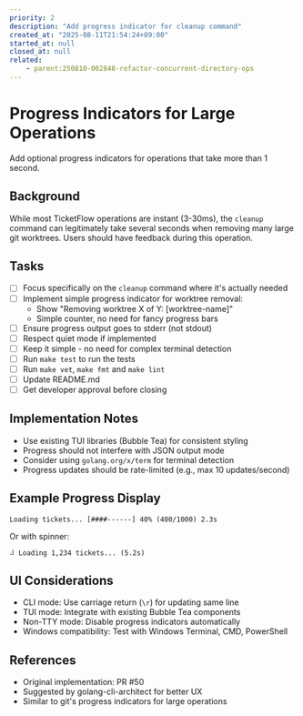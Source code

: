 ```yaml
---
priority: 2
description: "Add progress indicator for cleanup command"
created_at: "2025-08-11T21:54:24+09:00"
started_at: null
closed_at: null
related:
    - parent:250810-002848-refactor-concurrent-directory-ops
---
```


# Progress Indicators for Large Operations

Add optional progress indicators for operations that take more than 1 second.

## Background

While most TicketFlow operations are instant (3-30ms), the `cleanup` command can legitimately take several seconds when removing many large git worktrees. Users should have feedback during this operation.

## Tasks

- [ ] Focus specifically on the `cleanup` command where it's actually needed
- [ ] Implement simple progress indicator for worktree removal:
  - Show "Removing worktree X of Y: [worktree-name]"
  - Simple counter, no need for fancy progress bars
- [ ] Ensure progress output goes to stderr (not stdout)
- [ ] Respect quiet mode if implemented
- [ ] Keep it simple - no need for complex terminal detection
- [ ] Run `make test` to run the tests
- [ ] Run `make vet`, `make fmt` and `make lint`
- [ ] Update README.md
- [ ] Get developer approval before closing

## Implementation Notes

- Use existing TUI libraries (Bubble Tea) for consistent styling
- Progress should not interfere with JSON output mode
- Consider using `golang.org/x/term` for terminal detection
- Progress updates should be rate-limited (e.g., max 10 updates/second)

## Example Progress Display

```
Loading tickets... [####------] 40% (400/1000) 2.3s
```

Or with spinner:
```
⠼ Loading 1,234 tickets... (5.2s)
```

## UI Considerations

- CLI mode: Use carriage return (`\r`) for updating same line
- TUI mode: Integrate with existing Bubble Tea components
- Non-TTY mode: Disable progress indicators automatically
- Windows compatibility: Test with Windows Terminal, CMD, PowerShell

## References

- Original implementation: PR #50
- Suggested by golang-cli-architect for better UX
- Similar to git's progress indicators for large operations